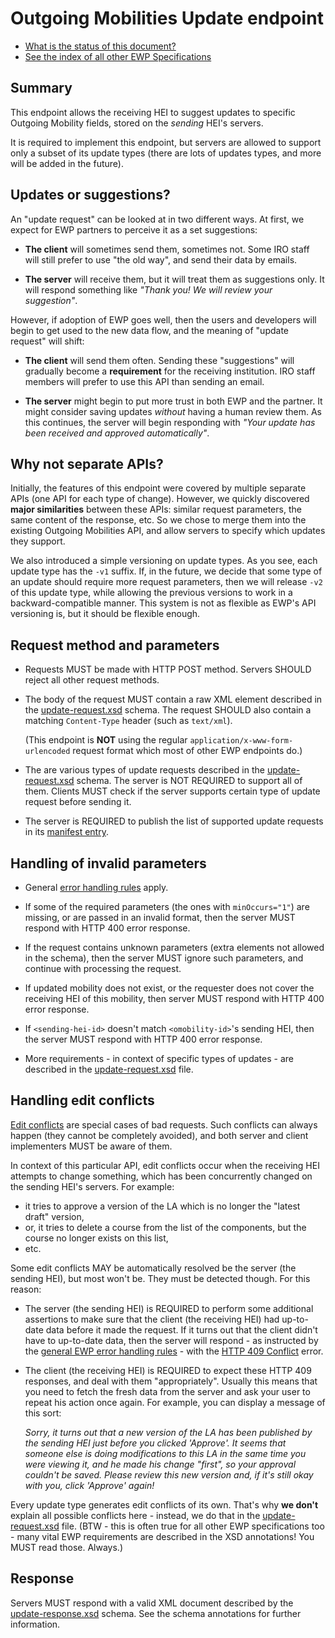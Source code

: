 Outgoing Mobilities Update endpoint
===================================

* [What is the status of this document?][statuses]
* [See the index of all other EWP Specifications][develhub]


Summary
-------

This endpoint allows the receiving HEI to suggest updates to specific Outgoing
Mobility fields, stored on the *sending* HEI's servers.

It is required to implement this endpoint, but servers are allowed to support
only a subset of its update types (there are lots of updates types, and more
will be added in the future).


Updates or suggestions?
-----------------------

An "update request" can be looked at in two different ways. At first, we expect
for EWP partners to perceive it as a set suggestions:

 - **The client** will sometimes send them, sometimes not. Some IRO staff will
   still prefer to use "the old way", and send their data by emails.

 - **The server** will receive them, but it will treat them as suggestions
   only. It will respond something like *"Thank you! We will review your
   suggestion"*.

However, if adoption of EWP goes well, then the users and developers will begin
to get used to the new data flow, and the meaning of "update request" will
shift:

 - **The client** will send them often. Sending these "suggestions" will
   gradually become a **requirement** for the receiving institution. IRO staff
   members will prefer to use this API than sending an email.

 - **The server** might begin to put more trust in both EWP and the partner. It
   might consider saving updates *without* having a human review them. As this
   continues, the server will begin responding with *"Your update has been
   received and approved automatically"*.


Why not separate APIs?
----------------------

Initially, the features of this endpoint were covered by multiple separate
APIs (one API for each type of change). However, we quickly discovered **major
similarities** between these APIs: similar request parameters, the same content
of the response, etc. So we chose to merge them into the existing Outgoing
Mobilities API, and allow servers to specify which updates they support.

We also introduced a simple versioning on update types. As you see, each update
type has the `-v1` suffix. If, in the future, we decide that some type of an
update should require more request parameters, then we will release `-v2` of
this update type, while allowing the previous versions to work in a
backward-compatible manner. This system is not as flexible as EWP's API
versioning is, but it should be flexible enough.


Request method and parameters
-----------------------------

 * Requests MUST be made with HTTP POST method. Servers SHOULD reject all other
   request methods.

 * The body of the request MUST contain a raw XML element described in the
   [update-request.xsd](update-request.xsd) schema. The request SHOULD also
   contain a matching `Content-Type` header (such as `text/xml`).

   (This endpoint is **NOT** using the regular `application/x-www-form-urlencoded`
   request format which most of other EWP endpoints do.)

 * The are various types of update requests described in the
   [update-request.xsd](update-request.xsd) schema. The server is NOT REQUIRED
   to support all of them. Clients MUST check if the server supports certain
   type of update request before sending it.

 * The server is REQUIRED to publish the list of supported update requests in
   its [manifest entry](../manifest-entry.xsd).


Handling of invalid parameters
------------------------------

 * General [error handling rules][error-handling] apply.

 * If some of the required parameters (the ones with `minOccurs="1"`) are
   missing, or are passed in an invalid format, then the server MUST respond
   with HTTP 400 error response.

 * If the request contains unknown parameters (extra elements not allowed in
   the schema), then the server MUST ignore such parameters, and continue with
   processing the request.

 * If updated mobility does not exist, or the requester does not cover the
   receiving HEI of this mobility, then server MUST respond with HTTP 400 error
   response.

 * If `<sending-hei-id>` doesn't match `<omobility-id>`'s sending HEI, then the
   server MUST respond with HTTP 400 error response.

 * More requirements - in context of specific types of updates - are described
   in the [update-request.xsd](update-request.xsd) file.


Handling edit conflicts
-----------------------

[Edit conflicts](https://en.wikipedia.org/wiki/Edit_conflict) are special cases
of bad requests. Such conflicts can always happen (they cannot be completely
avoided), and both server and client implementers MUST be aware of them.

In context of this particular API, edit conflicts occur when the receiving HEI
attempts to change something, which has been concurrently changed on the
sending HEI's servers. For example:

 - it tries to approve a version of the LA which is no longer the "latest
   draft" version,
 - or, it tries to delete a course from the list of the components, but the
   course no longer exists on this list,
 - etc.

Some edit conflicts MAY be automatically resolved be the server (the sending
HEI), but most won't be. They must be detected though. For this reason:

 * The server (the sending HEI) is REQUIRED to perform some additional
   assertions to make sure that the client (the receiving HEI) had up-to-date
   data before it made the request. If it turns out that the client didn't have
   to up-to-date data, then the server will respond - as instructed by the
   [general EWP error handling rules][error-handling] - with the [HTTP 409
   Conflict][http-409] error.

 * The client (the receiving HEI) is REQUIRED to expect these HTTP 409
   responses, and deal with them "appropriately". Usually this means that you
   need to fetch the fresh data from the server and ask your user to repeat his
   action once again. For example, you can display a message of this sort:

   *Sorry, it turns out that a new version of the LA has been published by the
   sending HEI just before you clicked 'Approve'. It seems that someone else is
   doing modifications to this LA in the same time you were viewing it, and he
   made his change "first", so your approval couldn't be saved. Please review
   this new version and, if it's still okay with you, click 'Approve' again!*

Every update type generates edit conflicts of its own. That's why **we don't**
explain all possible conflicts here - instead, we do that in the
[update-request.xsd](update-request.xsd) file. (BTW - this is often true for
all other EWP specifications too - many vital EWP requirements are described in
the XSD annotations! You MUST read those. Always.)


Response
--------

Servers MUST respond with a valid XML document described by the
[update-response.xsd](update-response.xsd) schema. See the schema annotations
for further information.


[develhub]: http://developers.erasmuswithoutpaper.eu/
[statuses]: https://github.com/erasmus-without-paper/ewp-specs-management#statuses
[registry-spec]: https://github.com/erasmus-without-paper/ewp-specs-api-registry
[discovery-api]: https://github.com/erasmus-without-paper/ewp-specs-api-discovery
[echo]: https://github.com/erasmus-without-paper/ewp-specs-api-echo
[error-handling]: https://github.com/erasmus-without-paper/ewp-specs-architecture#error-handling
[http-409]: https://www.w3.org/Protocols/rfc2616/rfc2616-sec10.html#sec10.4.10
